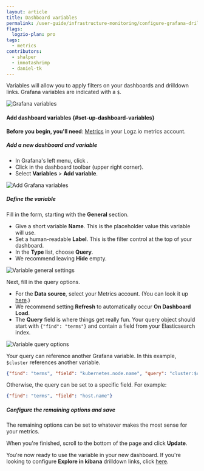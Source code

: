 ```yaml
---
layout: article
title: Dashboard variables
permalink: /user-guide/infrastructure-monitoring/configure-grafana-drilldown-links.html
flags:
  logzio-plan: pro
tags:
  - metrics
contributors:
  - shalper
  - imnotashrimp
  - daniel-tk
---
```


Variables will allow you to apply filters on your dashboards and drilldown links.
Grafana variables are indicated with a `$`.

![Grafana variables](https://dytvr9ot2sszz.cloudfront.net/logz-docs/grafana/grafana-variables.png)

#### Add dashboard variables {#set-up-dashboard-variables}

**Before you begin, you'll need**:
[Metrics](https://app.logz.io/#/dashboard/grafana/) in your Logz.io metrics account.

<div class="tasklist">

##### Add a new dashboard and variable

* In Grafana's left menu, click <i class="fas fa-plus"></i>.
* Click <i class="fas fa-cog"></i> in the dashboard toolbar (upper right corner).
* Select **Variables** > **Add variable**.

![Add Grafana variables](https://dytvr9ot2sszz.cloudfront.net/logz-docs/grafana/add-variable.png)

##### Define the variable

Fill in the form, starting with the **General** section.

* Give a short variable **Name**. This is the placeholder value this variable will use.
* Set a human-readable **Label**. This is the filter control at the top of your dashboard.
* In the **Type** list, choose **Query**.
* We recommend leaving **Hide** empty.

![Variable general settings](https://dytvr9ot2sszz.cloudfront.net/logz-docs/grafana/add-variable1.png)


Next, fill in the query options.

* For the **Data source**, select your Metrics account. (You can look it up [here](https://app.logz.io/#/dashboard/settings/manage-accounts).)
* We recommend setting **Refresh** to automatically occur **On Dashboard Load**.
* The **Query** field is where things get really fun. Your query object should start with `{"find": "terms"}`
  and contain a field from your Elasticsearch index.

![Variable query options](https://dytvr9ot2sszz.cloudfront.net/logz-docs/grafana/variable-config--query-options.png)

  Your query can reference another Grafana variable.
  In this example, `$cluster` references another variable.

  ```json
  {"find": "terms", "field": "kubernetes.node.name", "query": "cluster:$cluster"}
  ```
  Otherwise, the query can be set to a specific field. For example:

  ```json
  {"find": "terms", "field": "host.name"}
  ```

##### Configure the remaining options and save

The remaining options can be set
to whatever makes the most sense for your metrics.

When you're finished, scroll to the bottom of the page and click **Update**.


You're now ready to use the variable in your new dashboard.
If you're looking to configure **Explore in kibana** drilldown links, click [here](/user-guide/infrastructure-monitoring/explore-in-kibana-drilldown-links.html).

